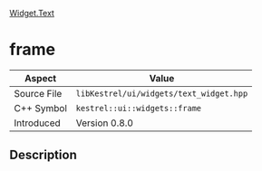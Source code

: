 [Widget.Text](index.md)
# frame
| Aspect | Value |
| --- | --- |
| Source File | `libKestrel/ui/widgets/text_widget.hpp` |
| C++ Symbol | `kestrel::ui::widgets::frame` |
| Introduced | Version 0.8.0 |
## Description
